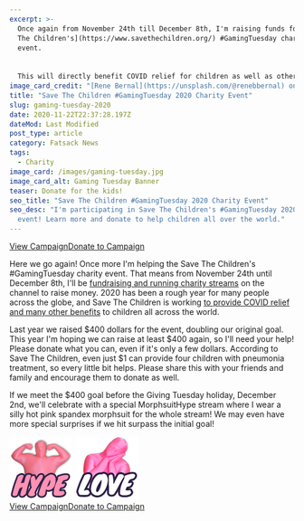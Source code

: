 ```yaml
---
excerpt: >-
  Once again from November 24th till December 8th, I'm raising funds for [Save
  The Children's](https://www.savethechildren.org/) #GamingTuesday charity
  event.


  This will directly benefit COVID relief for children as well as other much needed help. Please consider making a donation, even a dollar, and sharing this with your friends and family.
image_card_credit: "[Rene Bernal](https://unsplash.com/@renebbernal) on Unsplash"
title: "Save The Children #GamingTuesday 2020 Charity Event"
slug: gaming-tuesday-2020
date: 2020-11-22T22:37:28.197Z
dateMod: Last Modified
post_type: article
category: Fatsack News
tags:
  - Charity
image_card: /images/gaming-tuesday.jpg
image_card_alt: Gaming Tuesday Banner
teaser: Donate for the kids!
seo_title: "Save The Children #GamingTuesday 2020 Charity Event"
seo_desc: "I'm participating in Save The Children's #GamingTuesday 2020 charity
  event! Learn more and donate to help children all over the world."
---
```

<div class="flex flex-wrap justify-center pb-8"><a href="https://tiltify.com/@fatsackfails/fatsack-fails-gaming-tuesday-2020" target="_blank" class="fs-btn mr-4">View Campaign</a><a href="https://tiltify.com/@fatsackfails/fatsack-fails-gaming-tuesday-2020/donate" target="_blank" class="fs-btn">Donate to Campaign</a></div>

Here we go again! Once more I'm helping the Save The Children's #GamingTuesday charity event. That means from November 24th until December 8th, I'll be <a href="https://tiltify.com/@fatsackfails/fatsack-fails-gaming-tuesday-2020/donate" target="_blank">fundraising and running charity streams</a> on the channel to raise money. 2020 has been a rough year for many people across the globe, and Save The Children is working <a href="https://www.savethechildren.org/us/what-we-do" target="_blank">to provide COVID relief and many other benefits</a> to children all across the world. 

Last year we raised $400 dollars for the event, doubling our original goal. This year I'm hoping we can raise at least $400 again, so I'll need your help! Please donate what you can, even if it's only a few dollars. According to Save The Children, even just $1 can provide four children with pneumonia treatment, so every little bit helps. Please share this with your friends and family and encourage them to donate as well.

If we meet the $400 goal before the Giving Tuesday holiday, December 2nd, we'll celebrate with a special MorphsuitHype stream where I wear a silly hot pink spandex morphsuit for the whole stream! We may even have more special surprises if we hit surpass the initial goal!

<div class="flex flex-wrap font-mono justify-center my-8 mx-auto"> <div class="flex flex-wrap justify-center pb-4"> <img src="/images/hype-emote.png" alt="FatsacKHype Emote"> <img src="/images/morph-love-emote.png" alt="fsMorphLove Emote">
</div>

<div class="flex flex-wrap justify-center pb-8"><a href="https://tiltify.com/@fatsackfails/fatsack-fails-gaming-tuesday-2020" target="_blank" class="fs-btn mr-4">View Campaign</a><a href="https://tiltify.com/@fatsackfails/fatsack-fails-gaming-tuesday-2020/donate" target="_blank" class="fs-btn">Donate to Campaign</a></div>

